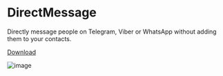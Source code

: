 # DirectMessage

Directly message people on Telegram, Viber or WhatsApp without adding them to your contacts.

[Download](https://github.com/Macka323/DirectMessage/releases)

![image](https://github.com/user-attachments/assets/1ffd3bc3-c578-40ed-b00f-3275f803c5e3)


